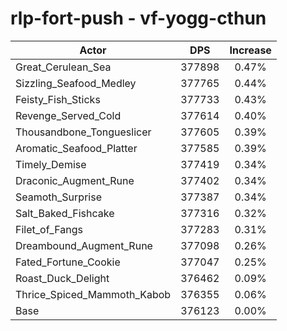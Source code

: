 # rlp-fort-push - vf-yogg-cthun
| Actor | DPS | Increase |
|---|:---:|:---:|
|Great_Cerulean_Sea|377898|0.47%|
|Sizzling_Seafood_Medley|377765|0.44%|
|Feisty_Fish_Sticks|377733|0.43%|
|Revenge_Served_Cold|377614|0.40%|
|Thousandbone_Tongueslicer|377605|0.39%|
|Aromatic_Seafood_Platter|377585|0.39%|
|Timely_Demise|377419|0.34%|
|Draconic_Augment_Rune|377402|0.34%|
|Seamoth_Surprise|377387|0.34%|
|Salt_Baked_Fishcake|377316|0.32%|
|Filet_of_Fangs|377283|0.31%|
|Dreambound_Augment_Rune|377098|0.26%|
|Fated_Fortune_Cookie|377047|0.25%|
|Roast_Duck_Delight|376462|0.09%|
|Thrice_Spiced_Mammoth_Kabob|376355|0.06%|
|Base|376123|0.00%|

